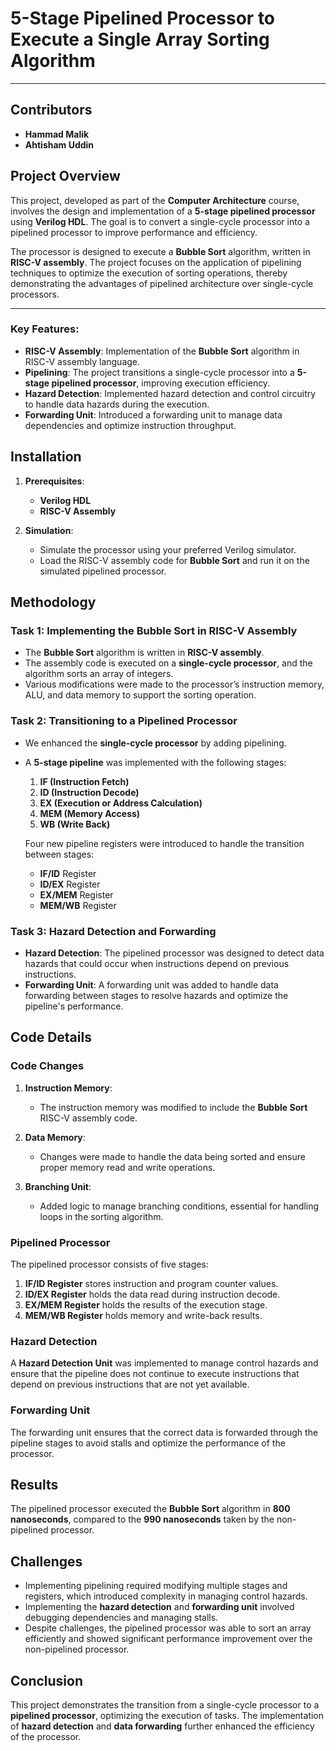 
# 5-Stage Pipelined Processor to Execute a Single Array Sorting Algorithm

---
## Contributors
- **Hammad Malik**
- **Ahtisham Uddin**

## Project Overview

This project, developed as part of the **Computer Architecture** course, involves the design and implementation of a **5-stage pipelined processor** using **Verilog HDL**. The goal is to convert a single-cycle processor into a pipelined processor to improve performance and efficiency. 

The processor is designed to execute a **Bubble Sort** algorithm, written in **RISC-V assembly**. The project focuses on the application of pipelining techniques to optimize the execution of sorting operations, thereby demonstrating the advantages of pipelined architecture over single-cycle processors.

---
### Key Features:
- **RISC-V Assembly**: Implementation of the **Bubble Sort** algorithm in RISC-V assembly language.
- **Pipelining**: The project transitions a single-cycle processor into a **5-stage pipelined processor**, improving execution efficiency.
- **Hazard Detection**: Implemented hazard detection and control circuitry to handle data hazards during the execution.
- **Forwarding Unit**: Introduced a forwarding unit to manage data dependencies and optimize instruction throughput.

## Installation

1. **Prerequisites**:
   - **Verilog HDL** 
   - **RISC-V Assembly** 


2. **Simulation**:
   - Simulate the processor using your preferred Verilog simulator.
   - Load the RISC-V assembly code for **Bubble Sort** and run it on the simulated pipelined processor.

## Methodology

### Task 1: Implementing the Bubble Sort in RISC-V Assembly

- The **Bubble Sort** algorithm is written in **RISC-V assembly**.
- The assembly code is executed on a **single-cycle processor**, and the algorithm sorts an array of integers.
- Various modifications were made to the processor’s instruction memory, ALU, and data memory to support the sorting operation.

### Task 2: Transitioning to a Pipelined Processor

- We enhanced the **single-cycle processor** by adding pipelining.
- A **5-stage pipeline** was implemented with the following stages:
  1. **IF (Instruction Fetch)**
  2. **ID (Instruction Decode)**
  3. **EX (Execution or Address Calculation)**
  4. **MEM (Memory Access)**
  5. **WB (Write Back)**
  
  Four new pipeline registers were introduced to handle the transition between stages:
  - **IF/ID** Register
  - **ID/EX** Register
  - **EX/MEM** Register
  - **MEM/WB** Register

### Task 3: Hazard Detection and Forwarding

- **Hazard Detection**: The pipelined processor was designed to detect data hazards that could occur when instructions depend on previous instructions.
- **Forwarding Unit**: A forwarding unit was added to handle data forwarding between stages to resolve hazards and optimize the pipeline's performance.

## Code Details

### Code Changes

1. **Instruction Memory**:
   - The instruction memory was modified to include the **Bubble Sort** RISC-V assembly code.
   
2. **Data Memory**:
   - Changes were made to handle the data being sorted and ensure proper memory read and write operations.

3. **Branching Unit**:
   - Added logic to manage branching conditions, essential for handling loops in the sorting algorithm.

### Pipelined Processor

The pipelined processor consists of five stages:
1. **IF/ID Register** stores instruction and program counter values.
2. **ID/EX Register** holds the data read during instruction decode.
3. **EX/MEM Register** holds the results of the execution stage.
4. **MEM/WB Register** holds memory and write-back results.

### Hazard Detection

A **Hazard Detection Unit** was implemented to manage control hazards and ensure that the pipeline does not continue to execute instructions that depend on previous instructions that are not yet available.

### Forwarding Unit

The forwarding unit ensures that the correct data is forwarded through the pipeline stages to avoid stalls and optimize the performance of the processor.

## Results

The pipelined processor executed the **Bubble Sort** algorithm in **800 nanoseconds**, compared to the **990 nanoseconds** taken by the non-pipelined processor.

## Challenges

- Implementing pipelining required modifying multiple stages and registers, which introduced complexity in managing control hazards.
- Implementing the **hazard detection** and **forwarding unit** involved debugging dependencies and managing stalls.
- Despite challenges, the pipelined processor was able to sort an array efficiently and showed significant performance improvement over the non-pipelined processor.

## Conclusion

This project demonstrates the transition from a single-cycle processor to a **pipelined processor**, optimizing the execution of tasks. The implementation of **hazard detection** and **data forwarding** further enhanced the efficiency of the processor.
